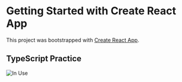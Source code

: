 # Getting Started with Create React App

This project was bootstrapped with [Create React App](https://github.com/facebook/create-react-app).

## TypeScript Practice

![In Use](https://i.imgur.com/gmT80oA.png)

